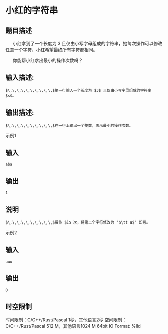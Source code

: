 # 小红的字符串

## 题目描述

$\,\,\,\,\,\,\,\,\,\,$小红拿到了一个长度为 $3$ 且仅由小写字母组成的字符串，她每次操作可以修改任意一个字符，小红希望最终所有字符都相同。 

$\,\,\,\,\,\,\,\,\,\,$你能帮小红求出最小的操作次数吗？ 

## 输入描述:
    
    
    $\,\,\,\,\,\,\,\,\,\,$第一行输入一个长度为 $3$ 且仅由小写字母组成的字符串 $s$。

## 输出描述:
    
    
    $\,\,\,\,\,\,\,\,\,\,$在一行上输出一个整数，表示最小的操作次数。

示例1 

## 输入
    
    
    aba

## 输出
    
    
    1

## 说明
    
    
    $\,\,\,\,\,\,\,\,\,\,$操作 $1$ 次，将第二个字符修改为 '$\tt a$' 即可。

示例2 

## 输入
    
    
    uuu

## 输出
    
    
    0


## 时空限制

时间限制：C/C++/Rust/Pascal 1秒，其他语言2秒
空间限制：C/C++/Rust/Pascal 512 M，其他语言1024 M
64bit IO Format: %lld